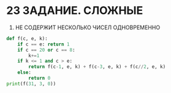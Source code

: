 # 23 ЗАДАНИЕ. СЛОЖНЫЕ
1. НЕ СОДЕРЖИТ НЕСКОЛЬКО ЧИСЕЛ ОДНОВРЕМЕННО
```py
def f(c, e, k):
    if c == e: return 1
    if c == 20 or c == 8:
        k+=1
    if k <= 1 and c > e:
        return f(c-1, e, k) + f(c-3, e, k) + f(c//2, e, k)
    else:
        return 0
print(f(31, 3, 0))
```
